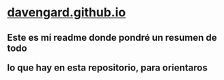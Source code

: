 <h1><a href=https://davengard.github.io/>davengard.github.io</a></h1>
<p>
 <h2><p>Este es mi readme donde pondré un resumen de todo</p>
     <p>lo que hay en esta repositorio, para orientaros</p><h2>
